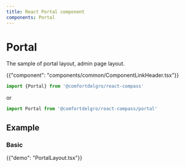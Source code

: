 ```yaml
---
title: React Portal component
components: Portal
---
```


# Portal

<p class="description">The sample of portal layout, admin page layout.</p>

{{"component": "components/common/ComponentLinkHeader.tsx"}}

```jsx
import {Portal} from '@comfortdelgro/react-compass'
```

or

```jsx
import Portal from '@comfortdelgro/react-compass/portal'
```

## Example

### Basic

{{"demo": "PortalLayout.tsx"}}

